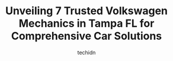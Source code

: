 ---
layout: ampstory
image: https://images.unsplash.com/photo-1558140275-312515f28cbb?ixlib=rb-4.0.3&ixid=MnwxMjA3fDB8MHxwaG90by1wYWdlfHx8fGVufDB8fHx8&auto=format&fit=crop&w=640&h=853&q=80
author: techidn
featured: false
description: Experience the excellence of automotive service by visiting the 7 best Volkswagen Mechanic in Tampa FL, USA. With their expertise, attention to detail, and commitment to customer satisfactio
title: Unveiling 7 Trusted Volkswagen Mechanics in Tampa FL for Comprehensive Car Solutions
cover:
   title: Unveiling 7 Trusted Volkswagen Mechanics in Tampa FL for Comprehensive Car Solutions
   subtitle: Rickpate
   background: https://images.unsplash.com/photo-1558140275-312515f28cbb?ixlib=rb-4.0.3&ixid=MnwxMjA3fDB8MHxwaG90by1wYWdlfHx8fGVufDB8fHx8&auto=format&fit=crop&w=640&h=853&q=80

pages: 
 - layout: thirds
   top: <h1>#1 AutoWorks of Tampa</h1>
   bottom: "<p>TOP NOTCH SERVICE!!  I will NEVER take my 2002 Volkswagen Cabrio GLX to Just any Mechanic shop again!!Autoworks of Tampa customer service is like no other! They really </p>"
   background: https://www.knot35.com/toplist/wp-content/uploads/2023/06/best-volkswagen-mechanic-1-in-tampa-fl-1685832746.jpeg
   backgroundblur: true
 - layout: thirds
   top: <h1>#2 Rennen Imports</h1>
   bottom: "<p>1615 N Himes Ave, Tampa, FL 33607, United States</p>"
   background: https://www.knot35.com/toplist/wp-content/uploads/2023/06/best-volkswagen-mechanic-2-in-tampa-fl-1685832746.jpeg
   cta:
      link: https://www.knot35.com/toplist/unveiling-7-trusted-volkswagen-mechanics-in-tampa-fl-for-comprehensive-car-solutions/
      text: Unveiling 7 Trusted Volkswagen Mechanics in Tampa FL for Comprehensive Car Solutions
 - layout: thirds
   top: <h1>#3 South Florida Auto Repair</h1>
   bottom: "<p>13301 N 22nd St, Tampa, FL 33612, United States</p>"
   background: https://www.knot35.com/toplist/wp-content/uploads/2023/06/best-volkswagen-mechanic-3-in-tampa-fl-1685832747.jpeg
   cta:
      link: https://www.knot35.com/toplist/unveiling-7-trusted-volkswagen-mechanics-in-tampa-fl-for-comprehensive-car-solutions/
      text: Unveiling 7 Trusted Volkswagen Mechanics in Tampa FL for Comprehensive Car Solutions
 - layout: thirds
   top: <h1>#4 German Auto Service</h1>
   bottom: "<p>5707 Palm River Rd, Tampa, FL 33619, United States</p>"
   background: https://images.unsplash.com/photo-1509114397022-ed747cca3f65?ixlib=rb-4.0.3&ixid=MnwxMjA3fDB8MHxwaG90by1wYWdlfHx8fGVufDB8fHx8&auto=format&fit=crop&w=640&h=853&q=80
   cta:
      link: https://www.knot35.com/toplist/unveiling-7-trusted-volkswagen-mechanics-in-tampa-fl-for-comprehensive-car-solutions/
      text: Unveiling 7 Trusted Volkswagen Mechanics in Tampa FL for Comprehensive Car Solutions
 - layout: thirds
   top: <h1>#5 Terrace Auto Repair Inc</h1>
   bottom: "<p>9930 US-301, Tampa, FL 33637, United States</p>"
   background: https://images.unsplash.com/photo-1536745287225-21d689278fd1?ixlib=rb-4.0.3&ixid=MnwxMjA3fDB8MHxwaG90by1wYWdlfHx8fGVufDB8fHx8&auto=format&fit=crop&w=640&h=853&q=80
   cta:
      link: https://www.knot35.com/toplist/unveiling-7-trusted-volkswagen-mechanics-in-tampa-fl-for-comprehensive-car-solutions/
      text: Unveiling 7 Trusted Volkswagen Mechanics in Tampa FL for Comprehensive Car Solutions
 - layout: thirds
   top: <h1>#6 DAS Autowerks</h1>
   bottom: "<p>4014 W South Ave, Tampa, FL 33614, United States</p>"
   background: https://images.unsplash.com/photo-1580610447943-1bfbef5efe07?ixlib=rb-4.0.3&ixid=MnwxMjA3fDB8MHxwaG90by1wYWdlfHx8fGVufDB8fHx8&auto=format&fit=crop&w=640&h=853&q=80
   cta:
      link: https://www.knot35.com/toplist/unveiling-7-trusted-volkswagen-mechanics-in-tampa-fl-for-comprehensive-car-solutions/
      text: Unveiling 7 Trusted Volkswagen Mechanics in Tampa FL for Comprehensive Car Solutions
 - layout: thirds
   top: <h1>#7 Just German Automotive</h1>
   bottom: "<p>4721 N Thatcher Ave, Tampa, FL 33614, United States</p>"
   background: https://plus.unsplash.com/premium_photo-1664640458616-3c74f8cb4589?ixlib=rb-4.0.3&ixid=MnwxMjA3fDB8MHxwaG90by1wYWdlfHx8fGVufDB8fHx8&auto=format&fit=crop&w=640&h=853&q=80
   cta:
      link: https://www.knot35.com/toplist/unveiling-7-trusted-volkswagen-mechanics-in-tampa-fl-for-comprehensive-car-solutions/
      text: Unveiling 7 Trusted Volkswagen Mechanics in Tampa FL for Comprehensive Car Solutions
 - layout: thirds
   middle: Continue reading...
   background: https://images.unsplash.com/photo-1518640467707-6811f4a6ab73?ixlib=rb-4.0.3&ixid=MnwxMjA3fDB8MHxwaG90by1wYWdlfHx8fGVufDB8fHx8&auto=format&fit=crop&w=640&h=853&q=80
   cta:
      link: https://www.knot35.com/toplist/unveiling-7-trusted-volkswagen-mechanics-in-tampa-fl-for-comprehensive-car-solutions/
      text: Unveiling 7 Trusted Volkswagen Mechanics in Tampa FL for Comprehensive Car Solutions
      
---